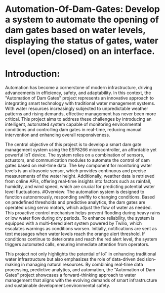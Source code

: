 # Automation-Of-Dam-Gates: Develop a system to automate the opening of dam gates based on water levels, displaying the status of gates, water level (open/closed) on an interface.

# Introduction:
Automation has become a cornerstone of modern infrastructure, driving advancements in efficiency, safety, 
and adaptability. In this context, the "Automation of Dam Gates" project represents an innovative approach to 
integrating smart technology with traditional water management systems. With water resources increasingly 
subjected to unpredictable weather patterns and rising demands, effective management has never been more 
critical. This project aims to address these challenges by introducing an intelligent, automated system capable 
of monitoring environmental conditions and controlling dam gates in real-time, reducing manual intervention 
and enhancing overall responsiveness.

The central objective of this project is to develop a smart dam gate management system using the ESP8266 
microcontroller, an affordable yet powerful IoT device. The system relies on a combination of sensors,
actuators, and communication modules to automate the control of dam gates based on real-time data. The key 
component for monitoring water levels is an ultrasonic sensor, which provides continuous and precise 
measurements of the water height. Additionally, weather data is retrieved from online APIs, offering real-time 
insights into factors such as rainfall, humidity, and wind speed, which are crucial for predicting potential water 
level fluctuations.
#Overview:
The automation system is designed to function autonomously, responding swiftly to changing conditions.
Based on predefined thresholds and predictive analytics, the dam gates are operated using servo motors, which 
adjust the flow of water as needed. This proactive control mechanism helps prevent flooding during heavy 
rains or low water flow during dry periods. To enhance reliability, the system is equipped with a multi-tiered 
alert system powered by Twilio, which escalates warnings as conditions worsen. Initially, notifications are 
sent as text messages when water levels reach the orange alert threshold. If conditions continue to deteriorate 
and reach the red alert level, the system triggers automated calls, ensuring immediate attention from operators.

This project not only highlights the potential of IoT in enhancing traditional water infrastructure but also 
emphasizes the role of data-driven decision-making in managing natural resources. By combining real-time 
data processing, predictive analytics, and automation, the "Automation of Dam Gates" project showcases a 
forward-thinking approach to water management that aligns with the evolving demands of smart 
infrastructure and sustainable development.environmental safety.
